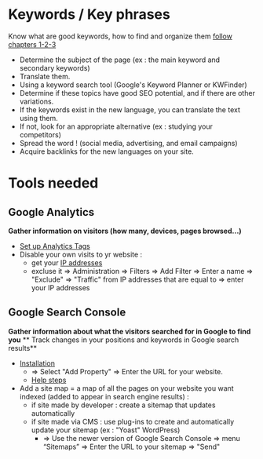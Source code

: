 # Keywords / Key phrases
Know what are good keywords, how to find and organize them [follow chapters 1-2-3](https://openclassrooms.com/en/courses/3594061-boost-traffic-to-your-website-with-search-engine-optimization/5837564-recognize-the-various-types-of-keywords)
- Determine the subject of the page (ex : the main keyword and secondary keywords)
- Translate them.
- Using a keyword search tool (Google's Keyword Planner or KWFinder)
- Determine if these topics have good SEO potential, and if there are other variations.
- If the keywords exist in the new language, you can translate the text using them.
- If not, look for an appropriate alternative (ex : studying your competitors)
- Spread the word ! (social media, advertising, and email campaigns)
- Acquire backlinks for the new languages on your site.

# Tools needed

## Google Analytics
**Gather information on visitors (how many, devices, pages browsed...)**
- [Set up Analytics Tags](https://support.google.com/analytics/answer/1008080?hl=en)
- Disable your own visits to yr website :
  - get your [IP addresses](https://www.whatismyip.com/)
  - excluse it => Administration => Filters => Add Filter => Enter a name 
    => "Exclude" => "Traffic" from IP addresses that are equal to => enter your IP addresses

## Google Search Console
**Gather information about what the visitors searched for in Google to find you**
** Track changes in your positions and keywords in Google search results**
- [Installation](https://search.google.com/search-console/about?hl=en&utm_source=wmx&utm_medium=wmx-welcome)
  - => Select "Add Property" => Enter the URL for your website.
  - [Help steps](https://support.google.com/webmasters/answer/34592?hl=en)
- Add a site map = a map of all the pages on your website you want indexed (added to appear in search engine results) :
  - if site made by developer : create a sitemap that updates automatically
  - if site made via CMS : use plug-ins to create and automatically update your sitemap (ex : "Yoast" WordPress)
    - => Use the newer version of Google Search Console => menu “Sitemaps” => Enter the URL to your sitemap => "Send"

